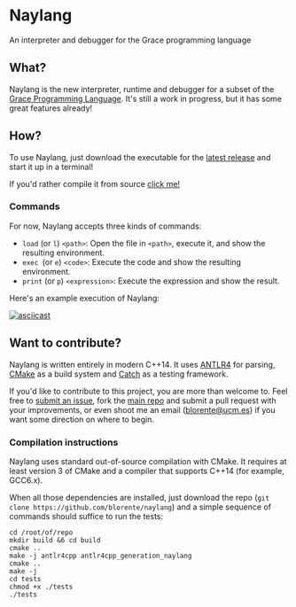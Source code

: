 # Naylang
An interpreter and debugger for the Grace programming language

## What?
Naylang is the new interpreter, runtime and debugger for a subset of the [Grace Programming Language](http://gracelang.org/applications/).
It's still a work in progress, but it has some great features already!

## How?

To use Naylang, just download the executable for the [latest release](https://github.com/blorente/naylang/releases) and start it up in a terminal!

If you'd rather compile it from source [click me!](#compilation-instructions)

### Commands

For now, Naylang accepts three kinds of commands:

- `load` (or `l`) `<path>`: Open the file in `<path>`, execute it, and show the resulting environment.
- `exec `(or `e`) `<code>`: Execute the code and show the resulting environment.
- `print` (or `p`) `<expression>`: Execute the expression and show the result.

Here's an example execution of Naylang:

[![asciicast](https://asciinema.org/a/eqkmros19kzugc2fy96wo8u12.png)](https://asciinema.org/a/eqkmros19kzugc2fy96wo8u12)

## Want to contribute?

Naylang is written entirely in modern C++14. 
It uses [ANTLR4](https://antlr.org) for parsing, [CMake](https://cmake.org/) 
as a build system and [Catch](https://github.com/philsquared/Catch) as a testing framework.

If you'd like to contribute to this project, you are more than welcome to. 
Feel free to [submit an issue](https://github.com/blorente/naylang/issues/new), 
fork the [main repo](https://github.com/blorente/naylang) and submit a pull request with your improvements, 
or even shoot me an email (blorente@ucm.es) if you want some direction on where to begin.

### Compilation instructions
Naylang uses standard out-of-source compilation with CMake. 
It requires at least version 3 of CMake and a compiler that supports C++14 (for example, GCC6.x).

When all those dependencies are installed, just download the repo (`git clone https://github.com/blorente/naylang`) and 
a simple sequence of commands should suffice to run the tests:

```
cd /root/of/repo
mkdir build &6 cd build
cmake ..
make -j antlr4cpp antlr4cpp_generation_naylang
cmake ..
make -j
cd tests
chmod +x ./tests
./tests
```